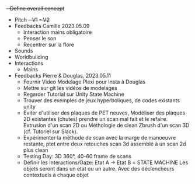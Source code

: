 ~~- Define overall concept~~
- Pitch
    ~~- V1~~
    ~~- V2~~
- Feedbacks Camille 2023.05.09
    - Interaction mains obligatoire
    - Penser le son
    - Recentrer sur la flore
- Sounds
- Worldbuilding
- Interactions
    - Mains
- Feedbacks Pierre & Douglas, 2023.05.11
    - Fournir Video Modelage Plexi pour Insta à Douglas
    - Mettre sur git les vidéos de modelages
    - Regarder Tutorial sur Unity State Machine
    - Trouver des exemples de jeux hyperboliques, de codes existants unity
    - Eviter d'utiliser des plaques de PET neuves, Modéliser des plaques 2D existantes (chutes) prendre un scan mal fait et le refaire. Extrusion d'un scan 2D ou Méthologie de clean Zbrush d'un scan 3D (cf. Tutoriel sur Slack). 
    - Expérimenter la méthode de scan avec la marge de manoeuvre restante, ptet entre deux retouches scan 3d assemblé à un scan 2d plus clean
    - Testing Day: 3D 360°, 40-60 frame de scans
    - Définir les Interactions/Gaze: Etat A -> Etat B = STATE MACHINE
        Les objets seront dans un etat ou un autre. Avec des déclencheurs contextuels à chaque objet
